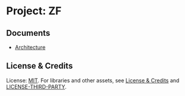 # Project: ZF

## Documents

- [Architecture](./docs/architecture.md)

## License & Credits

License: [MIT](./LICENSE). For libraries and other assets, see [License & Credits](./CREDITS.md) and [LICENSE-THIRD-PARTY](./docs/LICENSE-THIRD-PARTY).